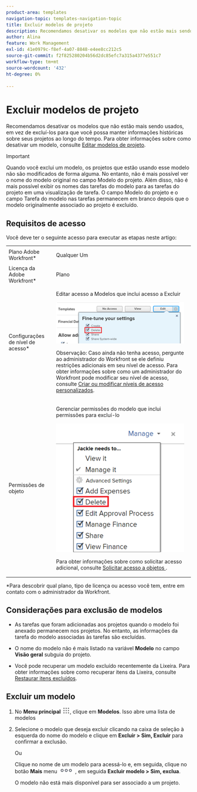 ```yaml
---
product-area: templates
navigation-topic: templates-navigation-topic
title: Excluir modelos de projeto
description: Recomendamos desativar os modelos que não estão mais sendo usados, em vez de excluí-los para que você possa manter informações históricas sobre seus projetos ao longo do tempo. Para obter informações sobre como desativar um modelo, consulte Editar modelos de projeto.
author: Alina
feature: Work Management
exl-id: 41e0979c-f8ef-4a07-8848-e4ee8cc212c5
source-git-commit: f2f825280204b56d2dc85efc7a315a4377e551c7
workflow-type: tm+mt
source-wordcount: '432'
ht-degree: 0%

---
```


# Excluir modelos de projeto

Recomendamos desativar os modelos que não estão mais sendo usados, em vez de excluí-los para que você possa manter informações históricas sobre seus projetos ao longo do tempo. Para obter informações sobre como desativar um modelo, consulte [Editar modelos de projeto](../../../manage-work/projects/create-and-manage-templates/edit-templates.md).

>[!IMPORTANT]
>
>Quando você exclui um modelo, os projetos que estão usando esse modelo não são modificados de forma alguma. No entanto, não é mais possível ver o nome do modelo original no campo Modelo do projeto. Além disso, não é mais possível exibir os nomes das tarefas do modelo para as tarefas do projeto em uma visualização de tarefa. O campo Modelo do projeto e o campo Tarefa do modelo nas tarefas permanecem em branco depois que o modelo originalmente associado ao projeto é excluído.

## Requisitos de acesso

Você deve ter o seguinte acesso para executar as etapas neste artigo:

<table style="table-layout:auto"> 
 <col> 
 <col> 
 <tbody> 
  <tr> 
   <td role="rowheader">Plano Adobe Workfront*</td> 
   <td> <p>Qualquer Um</p> </td> 
  </tr> 
  <tr> 
   <td role="rowheader">Licença da Adobe Workfront*</td> 
   <td> <p>Plano </p> </td> 
  </tr> 
  <tr> 
   <td role="rowheader">Configurações de nível de acesso*</td> 
   <td> <p>Editar acesso a Modelos que inclui acesso a Excluir</p> <p> <img src="assets/template-access-level-with-advanced-settings-350x113.png" style="width: 350;height: 113;"> </p> <p>Observação: Caso ainda não tenha acesso, pergunte ao administrador do Workfront se ele definiu restrições adicionais em seu nível de acesso. Para obter informações sobre como um administrador do Workfront pode modificar seu nível de acesso, consulte <a href="../../../administration-and-setup/add-users/configure-and-grant-access/create-modify-access-levels.md" class="MCXref xref">Criar ou modificar níveis de acesso personalizados</a>.</p> </td> 
  </tr> 
  <tr> 
   <td role="rowheader">Permissões de objeto</td> 
   <td> <p>Gerenciar permissões do modelo que inclui permissões para excluí-lo</p> <p> <img src="assets/template-manage-permissions-with-advanced-settings-350x352.png" style="width: 350;height: 352;"> </p> <p>Para obter informações sobre como solicitar acesso adicional, consulte <a href="../../../workfront-basics/grant-and-request-access-to-objects/request-access.md" class="MCXref xref">Solicitar acesso a objetos </a>.</p> </td> 
  </tr> 
 </tbody> 
</table>

&#42;Para descobrir qual plano, tipo de licença ou acesso você tem, entre em contato com o administrador da Workfront.

## Considerações para exclusão de modelos

* As tarefas que foram adicionadas aos projetos quando o modelo foi anexado permanecem nos projetos. No entanto, as informações da tarefa do modelo associadas às tarefas são excluídas.
* O nome do modelo não é mais listado na variável **Modelo** no campo **Visão geral** subguia do projeto.

* Você pode recuperar um modelo excluído recentemente da Lixeira. Para obter informações sobre como recuperar itens da Lixeira, consulte [Restaurar itens excluídos](../../../administration-and-setup/manage-workfront/manage-deleted-items/restore-deleted-items.md).

## Excluir um modelo

1. No **Menu principal** ![](assets/main-menu-icon.png), clique em **Modelos**. Isso abre uma lista de modelos

1. Selecione o modelo que deseja excluir clicando na caixa de seleção à esquerda do nome do modelo e clique em **Excluir > Sim, Excluir** para confirmar a exclusão.

   Ou

   Clique no nome de um modelo para acessá-lo e, em seguida, clique no botão **Mais** menu ![](assets/qs-more-icon-on-an-object.png) , em seguida **Excluir modelo > Sim, exclua**.

   O modelo não está mais disponível para ser associado a um projeto.
